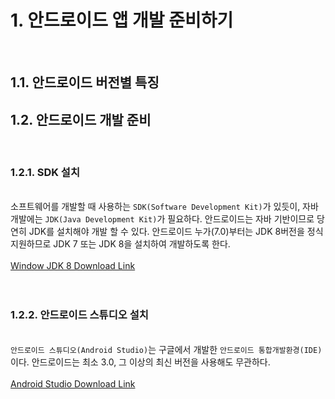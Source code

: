 <h1>1. 안드로이드 앱 개발 준비하기</h1><br>
	<h2>1.1. 안드로이드 버전별 특징</h2>
	<h2>1.2. 안드로이드 개발 준비</h2><br>
		<h3>1.2.1. SDK 설치</h3><br>
		소프트웨어를 개발할 때 사용하는 <code>SDK(Software Development Kit)</code>가 있듯이, 자바 개발에는 <code>JDK(Java Development Kit)</code>가 필요하다. 안드로이드는 자바 기반이므로 당연히 JDK를 설치해야 개발 할 수 있다. 안드로이드 누가(7.0)부터는 JDK 8버전을 정식 지원하므로 JDK 7 또는 JDK 8을 설치하여 개발하도록 한다.<br>
<br>
		<a href="https://www.oracle.com/technetwork/java/javase/downloads/jdk8-downloads-2133151.html">Window JDK 8 Download Link</a><br>
<br>
<br>
		<h3>1.2.2. 안드로이드 스튜디오 설치</h3><br>
		<code>안드로이드 스튜디오(Android Studio)</code>는 구글에서 개발한 <code>안드로이드 통합개발환경(IDE)</code>이다. 안드로이드는 최소 3.0, 그 이상의 최신 버전을 사용해도 무관하다.<br>
<br>
		<a href="https://developer.android.com/studio">Android Studio Download Link</a><br>
